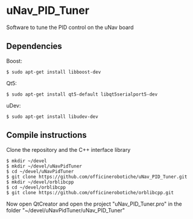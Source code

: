 # uNav_PID_Tuner
Software to tune the PID control on the uNav board

## Dependencies
Boost:
```shell
$ sudo apt-get install libboost-dev
```

Qt5:
```shell
$ sudo apt-get install qt5-default libqt5serialport5-dev
```

uDev:
```shell
$ sudo apt-get install libudev-dev
```

## Compile instructions
Clone the repository and the C++ interface library
```shell
$ mkdir ~/devel
$ mkdir ~/devel/uNavPidTuner
$ cd ~/devel/uNavPidTuner
$ git clone https://github.com/officinerobotiche/uNav_PID_Tuner.git
$ mkdir ~/devel/orblibcpp
$ cd ~/devel/orblibcpp
$ git clone https://github.com/officinerobotiche/orblibcpp.git
```
Now open QtCreator and open the project "uNav_PID_Tuner.pro" in the folder "~/devel/uNavPidTuner/uNav_PID_Tuner" 
